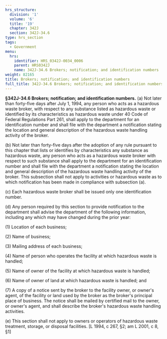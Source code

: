 ```yaml
---
hrs_structure:
  division: '1'
  volume: '6'
  title: '19'
  chapter: 342J
  section: 342J-34.6
type: hrs_section
tags:
  - Government
menu:
  hrs:
    identifier: HRS_0342J-0034_0006
    parent: HRS0342J
    name: 342J-34.6 Brokers; notification; and identification numbers
weight: 82165
title: Brokers; notification; and identification numbers
full_title: 342J-34.6 Brokers; notification; and identification numbers
---
```

**§342J-34.6 Brokers; notification; and identification numbers.** (a) Not later than forty-five days after July 1, 1994, any person who acts as a hazardous waste broker, with respect to any substance listed as hazardous waste or identified by its characteristics as hazardous waste under 40 Code of Federal Regulations Part 261, shall apply to the department for an identification number and shall file with the department a notification stating the location and general description of the hazardous waste handling activity of the broker.

(b) Not later than forty-five days after the adoption of any rule pursuant to this chapter that lists or identifies by characteristics any substance as hazardous waste, any person who acts as a hazardous waste broker with respect to such substance shall apply to the department for an identification number and shall file with the department a notification stating the location and general description of the hazardous waste handling activity of the broker. This subsection shall not apply to activities or hazardous waste as to which notification has been made in compliance with subsection (a).

(c) Each hazardous waste broker shall be issued only one identification number.

(d) Any person required by this section to provide notification to the department shall advise the department of the following information, including any which may have changed during the prior year:

(1) Location of each business;

(2) Name of business;

(3) Mailing address of each business;

(4) Name of person who operates the facility at which hazardous waste is handled;

(5) Name of owner of the facility at which hazardous waste is handled;

(6) Name of owner of land at which hazardous waste is handled; and

(7) A copy of a notice sent by the broker to the facility owner, or owner's agent, of the facility or land used by the broker as the broker's principal place of business. The notice shall be mailed by certified mail to the owner, or owner's agent, and shall describe the broker's hazardous waste handling activities.

(e) This section shall not apply to owners or operators of hazardous waste treatment, storage, or disposal facilities. [L 1994, c 267, §2; am L 2001, c 8, §1]